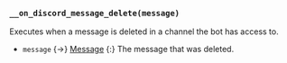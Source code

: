 ### `__on_discord_message_delete(message)`

Executes when a message is deleted in a channel the bot has access to.

- `message` {->} [Message](/values/message.md)
  {:} The message that was deleted.